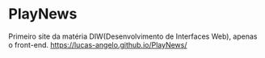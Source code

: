 # PlayNews
 Primeiro site da matéria DIW(Desenvolvimento de Interfaces Web), apenas o front-end.
 https://lucas-angelo.github.io/PlayNews/
